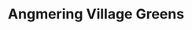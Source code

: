 ---
title: "Angmering Village Greens"
url: /angmering/angmering-village-greens/
shop: Gemüse & Obst
---